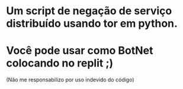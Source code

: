 
# Um script de negação de serviço distribuído usando tor em python.
# Você pode usar como BotNet colocando no replit ;)

(Não me responsabilizo por uso indevido do código)
